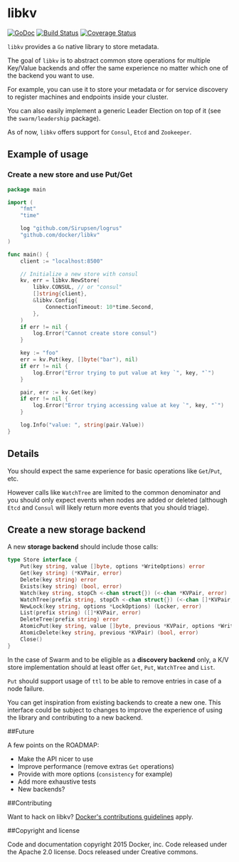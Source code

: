 # libkv

[![GoDoc](https://godoc.org/github.com/docker/libkv?status.png)](https://godoc.org/github.com/docker/libkv)
[![Build Status](https://travis-ci.org/docker/libkv.svg?branch=master)](https://travis-ci.org/docker/libkv)
[![Coverage Status](https://coveralls.io/repos/docker/libkv/badge.svg)](https://coveralls.io/r/docker/libkv)

`libkv` provides a `Go` native library to store metadata.

The goal of `libkv` is to abstract common store operations for multiple Key/Value backends and offer the same experience no matter which one of the backend you want to use.

For example, you can use it to store your metadata or for service discovery to register machines and endpoints inside your cluster.

You can also easily implement a generic Leader Election on top of it (see the `swarm/leadership` package).

As of now, `libkv` offers support for `Consul`, `Etcd` and `Zookeeper`.

## Example of usage

### Create a new store and use Put/Get

```go
package main

import (
	"fmt"
	"time"

	log "github.com/Sirupsen/logrus"
	"github.com/docker/libkv"
)

func main() {
	client := "localhost:8500"

	// Initialize a new store with consul
	kv, err = libkv.NewStore(
		libkv.CONSUL, // or "consul"
		[]string{client},
		&libkv.Config{
			ConnectionTimeout: 10*time.Second,
		},
	)
	if err != nil {
		log.Error("Cannot create store consul")
	}

	key := "foo"
	err = kv.Put(key, []byte("bar"), nil)
	if err != nil {
		log.Error("Error trying to put value at key `", key, "`")
	}

	pair, err := kv.Get(key)
	if err != nil {
		log.Error("Error trying accessing value at key `", key, "`")
	}

	log.Info("value: ", string(pair.Value))
}
```

## Details

You should expect the same experience for basic operations like `Get`/`Put`, etc.

However calls like `WatchTree` are limited to the common denominator and you should only expect events when nodes are added or deleted (although `Etcd` and `Consul` will likely return more events that you should triage).

## Create a new storage backend

A new **storage backend** should include those calls:

```go
type Store interface {
	Put(key string, value []byte, options *WriteOptions) error
	Get(key string) (*KVPair, error)
	Delete(key string) error
	Exists(key string) (bool, error)
	Watch(key string, stopCh <-chan struct{}) (<-chan *KVPair, error)
	WatchTree(prefix string, stopCh <-chan struct{}) (<-chan []*KVPair, error)
	NewLock(key string, options *LockOptions) (Locker, error)
	List(prefix string) ([]*KVPair, error)
	DeleteTree(prefix string) error
	AtomicPut(key string, value []byte, previous *KVPair, options *WriteOptions) (bool, *KVPair, error)
	AtomicDelete(key string, previous *KVPair) (bool, error)
	Close()
}
```

In the case of Swarm and to be eligible as a **discovery backend** only, a K/V store implementation should at least offer `Get`, `Put`, `WatchTree` and `List`.

`Put` should support usage of `ttl` to be able to remove entries in case of a node failure.

You can get inspiration from existing backends to create a new one. This interface could be subject to changes to improve the experience of using the library and contributing to a new backend.

##Future

A few points on the ROADMAP:

- Make the API nicer to use
- Improve performance (remove extras `Get` operations)
- Provide with more options (`consistency` for example)
- Add more exhaustive tests
- New backends?

##Contributing

Want to hack on libkv? [Docker's contributions guidelines](https://github.com/docker/docker/blob/master/CONTRIBUTING.md) apply.

##Copyright and license

Code and documentation copyright 2015 Docker, inc. Code released under the Apache 2.0 license. Docs released under Creative commons.
